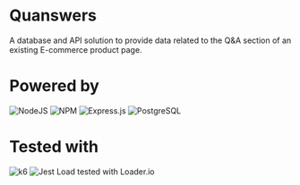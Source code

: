 # Quanswers

A database and API solution to provide data related to the Q&A section of an existing E-commerce product page.

# Powered by

![NodeJS](https://img.shields.io/badge/node.js-6DA55F?style=for-the-badge&logo=node.js&logoColor=white)
![NPM](https://img.shields.io/badge/NPM-%23CB3837.svg?style=for-the-badge&logo=npm&logoColor=white)
![Express.js](https://img.shields.io/badge/express.js-%23404d59.svg?style=for-the-badge&logo=express&logoColor=%2361DAFB)
![PostgreSQL](https://img.shields.io/badge/-PostgreSQL-336791?style=flat-square&logo=postgresql&logoColor=white)

# Tested with 

![k6](https://img.shields.io/badge/k6-7D64FF.svg?style=for-the-badge&logo=k6&logoColor=white)
![Jest](https://img.shields.io/badge/Jest-C21325.svg?style=for-the-badge&logo=Jest&logoColor=white)
Load tested with <a src='loader.io'> Loader.io </a>
